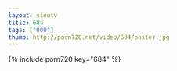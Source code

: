 ```yaml
--- 
layout: sieutv
title: 684
tags: ["000"]
thumb: http://porn720.net/video/684/poster.jpg
---
```

{% include porn720 key="684" %} 
